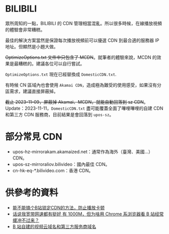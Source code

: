# BILIBILI

眾所周知的一點，BILIBILI 的 CDN 管理相當混亂。所以很多時候，在線播放視頻的體驗會非常糟糕。

最佳的解決方案當然是保證每次播放視頻前可以優選 CDN 到最合適的服務器 IP 地址。但顯然是小題大做。

~~OptimizeOptions.txt 文件中只包含了 MCDN~~。就筆者的體驗來說，MCDN 的效果是最糟糕的。建議各位可以自行嘗試。

`OptimizeOptions.txt` 現在已經替換成 `DomesticCDN.txt`.

有時候 CN 區域內也會使用 `Akamai CDN`，造成極為難受的使用感受，如果沒有分區需求，建議直接屏蔽掉。

~~截止 2023-11-09，屏蔽掉 Akamai、MCDN，就能自動回落到 sz CDN~~。
Update：2023-11-11，`DomesticCDN.txt` 盡可能覆蓋全面了嗶哩嗶哩的自建 CDN 和第三方 CDN 服務商，目前結果是會回落到 `upos-sz`。

# 部分常見 CDN
- upos-hz-mirrorakam.akamaized.net：通常作為海外（臺灣、美國…） CDN。
- upos-sz-mirroraliov.bilivideo：國內最佳 CDN。
- cn-hk-eq-*.bilivideo.com：香港 CDN。

# 供參考的資料
- [能不能搞个B站锁定CDN的方法，防止播放卡顿](https://github.com/bilibili-helper/bilibili-helper-o/issues/713)
- [话说我宽带网速都有挺好 有 1000M，但为啥用 Chrome 系浏览器看 B 站经常缓冲不过来？](https://v2ex.com/t/830394)
- [B 站自建的视频云域名和第三方服务商域名](https://rec.danmuji.org/dev/cdn-info/)
